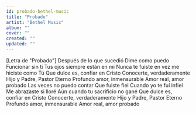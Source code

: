 ```yaml
---
id: probado-bethel-music
title: "Probado"
artist: "Bethel Music"
album: ""
cover: ""
created: ""
updated: ""
---
```


[Letra de "Probado"]
Después de lo que sucedió
Dime como puedo
Funcionar sin ti
Tus ojos siempre están en mi
Nunca te fuiste en vez me hiciste como Tú
Que dulce es, confiar en Cristo
Conocerte, verdaderamente
Hijo y Padre, Pastor Eterno
Profundo amor, inmensurable
Amor real, amor probado
Las veces no puedo contar
Que fuiste fiel
Cuando yo te fuí infiel
Me abrazaste si lloré
Aún cuando tu sacrificio no gané
Que dulce es, confiar en Cristo
Conocerte, verdaderamente
Hijo y Padre, Pastor Eterno
Profundo amor, inmensurable
Amor real, amor probado